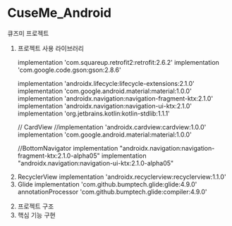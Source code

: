 # CuseMe_Android
큐즈미 프로젝트

1. 프로젝트 사용 라이브러리

  
    implementation 'com.squareup.retrofit2:retrofit:2.6.2'
    implementation 'com.google.code.gson:gson:2.8.6'
  


    implementation 'androidx.lifecycle:lifecycle-extensions:2.1.0'
    implementation 'com.google.android.material:material:1.0.0'
    implementation 'androidx.navigation:navigation-fragment-ktx:2.1.0'
    implementation 'androidx.navigation:navigation-ui-ktx:2.1.0'
    implementation 'org.jetbrains.kotlin:kotlin-stdlib:1.1.1'


    // CardView
    //implementation 'androidx.cardview:cardview:1.0.0'
    implementation 'com.google.android.material:material:1.0.0'


    //BottomNavigator
    implementation "androidx.navigation:navigation-fragment-ktx:2.1.0-alpha05"
    implementation "androidx.navigation:navigation-ui-ktx:2.1.0-alpha05"

  2) RecyclerView
    implementation 'androidx.recyclerview:recyclerview:1.1.0'
  3) Glide
    implementation 'com.github.bumptech.glide:glide:4.9.0'
    annotationProcessor 'com.github.bumptech.glide:compiler:4.9.0'
  
2. 프로젝트 구조
3. 핵심 기능 구현
